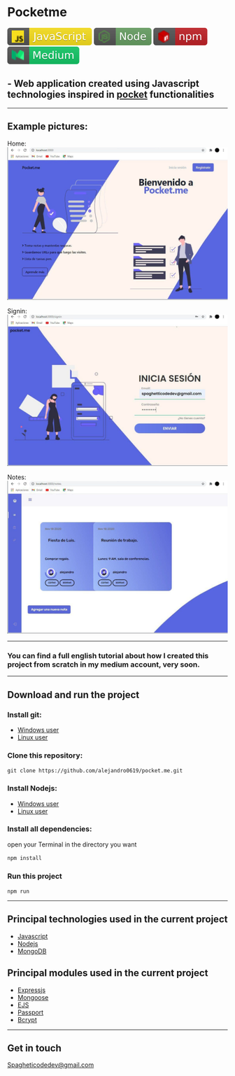 # **Pocketme**

![Javascript badge](https://github.com/aleen42/badges/raw/master/src/javascript.svg)
![Nodejs badge](https://github.com/aleen42/badges/raw/master/src/node.svg)
![Npm badge](https://github.com/aleen42/badges/raw/master/src/npm.svg)
![Medium badge](https://github.com/aleen42/badges/raw/master/src/medium.svg)

## - Web application created using Javascript technologies inspired in [pocket](https://getpocket.com) functionalities

---

## **Example pictures:**

Home:
![first example pic](./docs/home.jpg)

Signin:
![second example pic](./docs/signin.jpg)

Notes:
![third example pic](./docs/notes.jpg)

---

### **You can find a full english tutorial about how I created this project from scratch in my medium account, very soon.**

---

## Download and run the project

### **Install git:**

* [Windows user](https://git-scm.com/download/win)
* [Linux user](https://git-scm.com/book/en/v2/Getting-Started-Installing-Git)

### **Clone this repository:**

``` git
git clone https://github.com/alejandro0619/pocket.me.git
```

### **Install Nodejs:**

* [Windows user](https://nodejs.org/es/download/)
* [Linux user](https://nodejs.org/es/download/)

### **Install all dependencies:**

open your Terminal in the directory you want

```javascript
npm install
```

### **Run this project**

```javscript
npm run
```

---

## Principal technologies used in the current project

* [Javascript](https://javascript.com)
* [Nodejs](https://nodejs.org)
* [MongoDB](https://mongodb.com)

## Principal modules used in the current project

* [Expressjs](https://expressjs.com)
* [Mongoose](https://mongoosejs.com)
* [EJS](https://ejs.co)
* [Passport](https://passportjs.com)
* [Bcrypt](https://bycript-generator.com)

---

## Get in touch

Spagheticodedev@gmail.com
